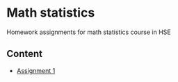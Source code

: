 # Math statistics 
Homework assignments for math statistics course in HSE

## Content

- [Assignment 1](./assignment_1)
